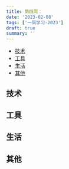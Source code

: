 ```yaml
---
title: 第四周：
date: '2023-02-08'
tags: ['一周学习-2023']
draft: true
summary: ''
---
```


- [技术](#技术)
- [工具](#工具)
- [生活](#生活)
- [其他](#其他)

## 技术

## 工具

## 生活

## 其他
